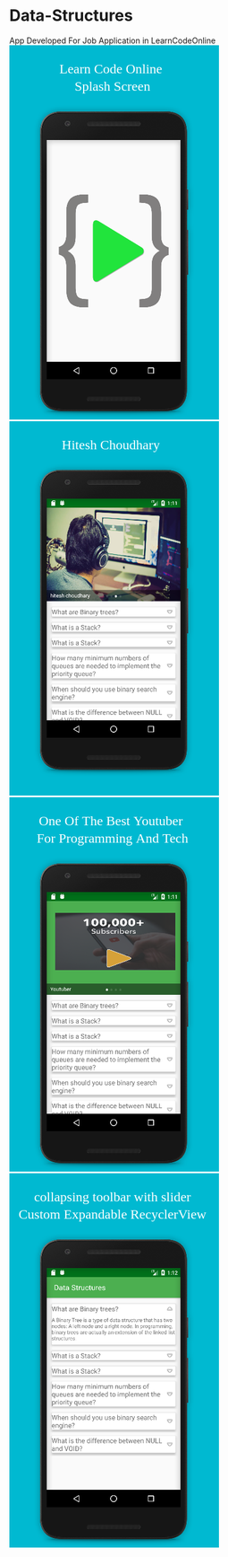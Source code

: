 # Data-Structures
App Developed For Job Application in LearnCodeOnline
![app screenshots](https://raw.githubusercontent.com/prudhvir3ddy/Data-Structures/master/screenshots/app1.png)
![app screenshots](https://raw.githubusercontent.com/prudhvir3ddy/Data-Structures/master/screenshots/app2.png)
![app screenshots](https://raw.githubusercontent.com/prudhvir3ddy/Data-Structures/master/screenshots/app3.png)
![app screenshots](https://raw.githubusercontent.com/prudhvir3ddy/Data-Structures/master/screenshots/app4.png)


